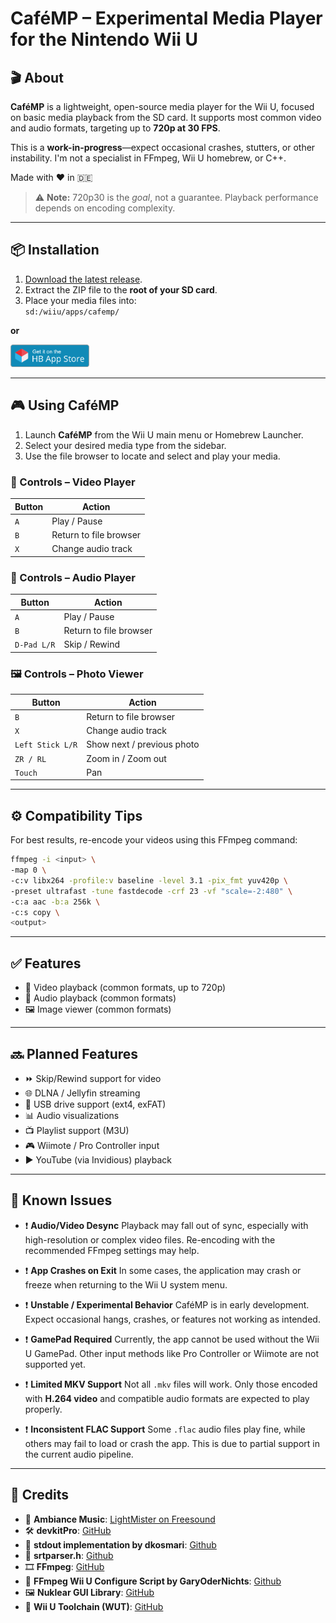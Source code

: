 # CaféMP – Experimental Media Player for the Nintendo Wii U

## 🎬 About

**CaféMP** is a lightweight, open-source media player for the Wii U, focused on basic media playback from the SD card. It supports most common video and audio formats, targeting up to **720p at 30 FPS**.

This is a **work-in-progress**—expect occasional crashes, stutters, or other instability. I'm not a specialist in FFmpeg, Wii U homebrew, or C++.

Made with ❤️ in 🇩🇪

> ⚠️ **Note:** 720p30 is the *goal*, not a guarantee. Playback performance depends on encoding complexity.

---

## 📦 Installation

1. [Download the latest release](https://github.com/whateveritwas/cafemp/releases/latest).
2. Extract the ZIP file to the **root of your SD card**.
3. Place your media files into:  
   `sd:/wiiu/apps/cafemp/`

**or**

<p align="left">
  <a href="https://hb-app.store/wiiu/cafmediaplayer">
    <img src="branding/hbasbadge-wiiu.png" alt="Get it on the Homebrew App Store!" width="25%">
  </a>
</p>

---

## 🎮 Using CaféMP

1. Launch **CaféMP** from the Wii U main menu or Homebrew Launcher.
2. Select your desired media type from the sidebar.
3. Use the file browser to locate and select and play your media.

### 🎥 Controls – Video Player

| Button | Action                |
|--------|-----------------------|
| `A`    | Play / Pause          |
| `B`    | Return to file browser|
| `X`    | Change audio track    |

### 🎵 Controls – Audio Player

| Button      | Action                 |
|-------------|------------------------|
| `A`         | Play / Pause           |
| `B`         | Return to file browser |
| `D-Pad L/R` | Skip / Rewind          |

### 🖼️ Controls – Photo Viewer

| Button           | Action                     |
|------------------|----------------------------|
| `B`              | Return to file browser     |
| `X`              | Change audio track         |
| `Left Stick L/R` | Show next / previous photo |
| `ZR / RL`        | Zoom in / Zoom out         |
| `Touch`          | Pan                        |

---

## ⚙️ Compatibility Tips

For best results, re-encode your videos using this FFmpeg command:

```bash
ffmpeg -i <input> \
-map 0 \
-c:v libx264 -profile:v baseline -level 3.1 -pix_fmt yuv420p \
-preset ultrafast -tune fastdecode -crf 23 -vf "scale=-2:480" \
-c:a aac -b:a 256k \
-c:s copy \
<output>
````

---

## ✅ Features

* 🎥 Video playback (common formats, up to 720p)
* 🎵 Audio playback (common formats)
* 🖼️ Image viewer (common formats)

---

## 🔜 Planned Features

* ⏩ Skip/Rewind support for video
* 🌐 DLNA / Jellyfin streaming
* 💾 USB drive support (ext4, exFAT)
* 📊 Audio visualizations
* 📺 Playlist support (M3U)
* 🎮 Wiimote / Pro Controller input
* ▶️ YouTube (via Invidious) playback

---

## 🐞 Known Issues

* ❗ **Audio/Video Desync**
  Playback may fall out of sync, especially with high-resolution or complex video files. Re-encoding with the recommended FFmpeg settings may help.

* ❗ **App Crashes on Exit**
  In some cases, the application may crash or freeze when returning to the Wii U system menu.

* ❗ **Unstable / Experimental Behavior**
  CaféMP is in early development. Expect occasional hangs, crashes, or features not working as intended.

* ❗ **GamePad Required**
  Currently, the app cannot be used without the Wii U GamePad. Other input methods like Pro Controller or Wiimote are not supported yet.

* ❗ **Limited MKV Support**
  Not all `.mkv` files will work. Only those encoded with **H.264 video** and compatible audio formats are expected to play properly.

* ❗ **Inconsistent FLAC Support**
  Some `.flac` audio files play fine, while others may fail to load or crash the app. This is due to partial support in the current audio pipeline.

---

## 🙏 Credits

* 🎵 **Ambiance Music**: [LightMister on Freesound](https://freesound.org/people/LightMister/sounds/769925/)
* 🛠️ **devkitPro**: [GitHub](https://github.com/devkitPro)
* 💬 **stdout implementation by dkosmari**: [Github](https://github.com/dkosmari/devkitpro-autoconf/blob/main/examples/wiiu/sdl2-swkbd/src/stdout.cpp)
* 💬 **srtparser.h**: [Github](https://github.com/saurabhshri/simple-yet-powerful-srt-subtitle-parser-cpp)
* 🎞️ **FFmpeg**: [GitHub](https://github.com/FFmpeg/FFmpeg/)
* 🧰 **FFmpeg Wii U Configure Script by GaryOderNichts**: [Github](https://github.com/GaryOderNichts/FFmpeg-wiiu/blob/master/configure-wiiu)
* 🖼️ **Nuklear GUI Library**: [GitHub](https://github.com/Immediate-Mode-UI/Nuklear)
* 🔧 **Wii U Toolchain (WUT)**: [GitHub](https://github.com/devkitPro/wut)
